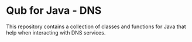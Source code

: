 # Qub for Java - DNS

This repository contains a collection of classes and functions for Java that help when interacting with DNS services.